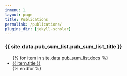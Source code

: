 ```yaml
---
inmenu: 1
layout: page
title: Publications
permalink: /publications/
plugins_dir: [jekyll-scholar]
---
```


<h3>{{ site.data.pub_sum_list.pub_sum_list_title }}</h3>
<ul>
   {% for item in site.data.pub_sum_list.docs %}
      <li><a href="{{ item.url }}" alt="{{ item.title }}">{{ item.title }}</a></li>
   {% endfor %}
</ul>

[Bruce Rannala on Google Scholar]: https://scholar.google.com/citations?user=rgw5bacAAAAJ
